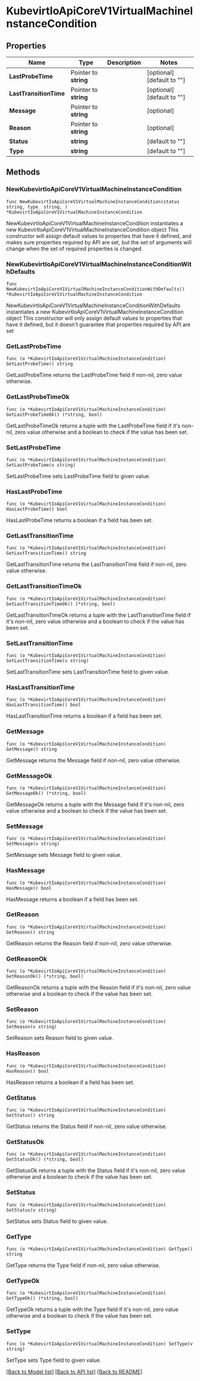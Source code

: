 # KubevirtIoApiCoreV1VirtualMachineInstanceCondition

## Properties

Name | Type | Description | Notes
------------ | ------------- | ------------- | -------------
**LastProbeTime** | Pointer to **string** |  | [optional] [default to ""]
**LastTransitionTime** | Pointer to **string** |  | [optional] [default to ""]
**Message** | Pointer to **string** |  | [optional] 
**Reason** | Pointer to **string** |  | [optional] 
**Status** | **string** |  | [default to ""]
**Type** | **string** |  | [default to ""]

## Methods

### NewKubevirtIoApiCoreV1VirtualMachineInstanceCondition

`func NewKubevirtIoApiCoreV1VirtualMachineInstanceCondition(status string, type_ string, ) *KubevirtIoApiCoreV1VirtualMachineInstanceCondition`

NewKubevirtIoApiCoreV1VirtualMachineInstanceCondition instantiates a new KubevirtIoApiCoreV1VirtualMachineInstanceCondition object
This constructor will assign default values to properties that have it defined,
and makes sure properties required by API are set, but the set of arguments
will change when the set of required properties is changed

### NewKubevirtIoApiCoreV1VirtualMachineInstanceConditionWithDefaults

`func NewKubevirtIoApiCoreV1VirtualMachineInstanceConditionWithDefaults() *KubevirtIoApiCoreV1VirtualMachineInstanceCondition`

NewKubevirtIoApiCoreV1VirtualMachineInstanceConditionWithDefaults instantiates a new KubevirtIoApiCoreV1VirtualMachineInstanceCondition object
This constructor will only assign default values to properties that have it defined,
but it doesn't guarantee that properties required by API are set

### GetLastProbeTime

`func (o *KubevirtIoApiCoreV1VirtualMachineInstanceCondition) GetLastProbeTime() string`

GetLastProbeTime returns the LastProbeTime field if non-nil, zero value otherwise.

### GetLastProbeTimeOk

`func (o *KubevirtIoApiCoreV1VirtualMachineInstanceCondition) GetLastProbeTimeOk() (*string, bool)`

GetLastProbeTimeOk returns a tuple with the LastProbeTime field if it's non-nil, zero value otherwise
and a boolean to check if the value has been set.

### SetLastProbeTime

`func (o *KubevirtIoApiCoreV1VirtualMachineInstanceCondition) SetLastProbeTime(v string)`

SetLastProbeTime sets LastProbeTime field to given value.

### HasLastProbeTime

`func (o *KubevirtIoApiCoreV1VirtualMachineInstanceCondition) HasLastProbeTime() bool`

HasLastProbeTime returns a boolean if a field has been set.

### GetLastTransitionTime

`func (o *KubevirtIoApiCoreV1VirtualMachineInstanceCondition) GetLastTransitionTime() string`

GetLastTransitionTime returns the LastTransitionTime field if non-nil, zero value otherwise.

### GetLastTransitionTimeOk

`func (o *KubevirtIoApiCoreV1VirtualMachineInstanceCondition) GetLastTransitionTimeOk() (*string, bool)`

GetLastTransitionTimeOk returns a tuple with the LastTransitionTime field if it's non-nil, zero value otherwise
and a boolean to check if the value has been set.

### SetLastTransitionTime

`func (o *KubevirtIoApiCoreV1VirtualMachineInstanceCondition) SetLastTransitionTime(v string)`

SetLastTransitionTime sets LastTransitionTime field to given value.

### HasLastTransitionTime

`func (o *KubevirtIoApiCoreV1VirtualMachineInstanceCondition) HasLastTransitionTime() bool`

HasLastTransitionTime returns a boolean if a field has been set.

### GetMessage

`func (o *KubevirtIoApiCoreV1VirtualMachineInstanceCondition) GetMessage() string`

GetMessage returns the Message field if non-nil, zero value otherwise.

### GetMessageOk

`func (o *KubevirtIoApiCoreV1VirtualMachineInstanceCondition) GetMessageOk() (*string, bool)`

GetMessageOk returns a tuple with the Message field if it's non-nil, zero value otherwise
and a boolean to check if the value has been set.

### SetMessage

`func (o *KubevirtIoApiCoreV1VirtualMachineInstanceCondition) SetMessage(v string)`

SetMessage sets Message field to given value.

### HasMessage

`func (o *KubevirtIoApiCoreV1VirtualMachineInstanceCondition) HasMessage() bool`

HasMessage returns a boolean if a field has been set.

### GetReason

`func (o *KubevirtIoApiCoreV1VirtualMachineInstanceCondition) GetReason() string`

GetReason returns the Reason field if non-nil, zero value otherwise.

### GetReasonOk

`func (o *KubevirtIoApiCoreV1VirtualMachineInstanceCondition) GetReasonOk() (*string, bool)`

GetReasonOk returns a tuple with the Reason field if it's non-nil, zero value otherwise
and a boolean to check if the value has been set.

### SetReason

`func (o *KubevirtIoApiCoreV1VirtualMachineInstanceCondition) SetReason(v string)`

SetReason sets Reason field to given value.

### HasReason

`func (o *KubevirtIoApiCoreV1VirtualMachineInstanceCondition) HasReason() bool`

HasReason returns a boolean if a field has been set.

### GetStatus

`func (o *KubevirtIoApiCoreV1VirtualMachineInstanceCondition) GetStatus() string`

GetStatus returns the Status field if non-nil, zero value otherwise.

### GetStatusOk

`func (o *KubevirtIoApiCoreV1VirtualMachineInstanceCondition) GetStatusOk() (*string, bool)`

GetStatusOk returns a tuple with the Status field if it's non-nil, zero value otherwise
and a boolean to check if the value has been set.

### SetStatus

`func (o *KubevirtIoApiCoreV1VirtualMachineInstanceCondition) SetStatus(v string)`

SetStatus sets Status field to given value.


### GetType

`func (o *KubevirtIoApiCoreV1VirtualMachineInstanceCondition) GetType() string`

GetType returns the Type field if non-nil, zero value otherwise.

### GetTypeOk

`func (o *KubevirtIoApiCoreV1VirtualMachineInstanceCondition) GetTypeOk() (*string, bool)`

GetTypeOk returns a tuple with the Type field if it's non-nil, zero value otherwise
and a boolean to check if the value has been set.

### SetType

`func (o *KubevirtIoApiCoreV1VirtualMachineInstanceCondition) SetType(v string)`

SetType sets Type field to given value.



[[Back to Model list]](../README.md#documentation-for-models) [[Back to API list]](../README.md#documentation-for-api-endpoints) [[Back to README]](../README.md)


